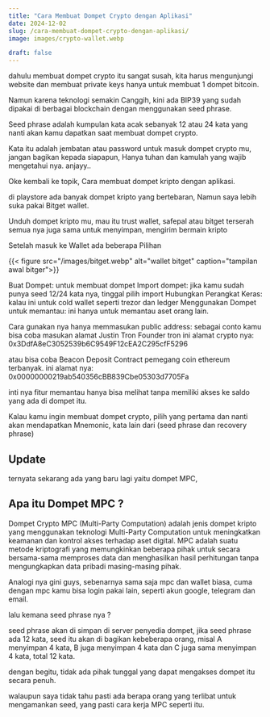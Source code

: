 ```yaml
---
title: "Cara Membuat Dompet Crypto dengan Aplikasi"
date: 2024-12-02
slug: /cara-membuat-dompet-crypto-dengan-aplikasi/
image: images/crypto-wallet.webp

draft: false
---
```


dahulu membuat dompet crypto itu sangat susah, kita harus mengunjungi website dan membuat private keys hanya untuk membuat 1 dompet bitcoin.

Namun karena teknologi semakin Canggih, kini ada BIP39 yang sudah dipakai di berbagai blockchain dengan menggunakan seed phrase.

Seed phrase adalah kumpulan kata acak sebanyak 12 atau 24 kata yang nanti akan kamu dapatkan saat membuat dompet crypto.

Kata itu adalah jembatan atau password untuk masuk dompet crypto mu, jangan bagikan kepada siapapun, Hanya tuhan dan kamulah yang wajib mengetahui nya. anjayy..

Oke kembali ke topik, Cara membuat dompet kripto dengan aplikasi.

di playstore ada banyak dompet kripto yang bertebaran, Namun saya lebih suka pakai Bitget wallet.

Unduh dompet kripto mu, mau itu trust wallet, safepal atau bitget terserah semua nya juga sama untuk menyimpan, mengirim bermain kripto

Setelah masuk ke Wallet ada beberapa Pilihan

{{< figure src="/images/bitget.webp" alt="wallet bitget" caption="tampilan awal bitger">}}

Buat Dompet: untuk membuat dompet
Import dompet: jika kamu sudah punya seed 12/24 kata nya, tinggal pilih import
Hubungkan Perangkat Keras: kalau ini untuk cold wallet seperti trezor dan ledger
Menggunakan Dompet untuk memantau: ini hanya untuk memantau aset orang lain.

Cara gunakan nya hanya memmasukan public address:
sebagai conto kamu bisa coba masukan alamat Justin Tron Founder tron
ini alamat crypto nya: 0x3DdfA8eC3052539b6C9549F12cEA2C295cfF5296

atau bisa coba Beacon Deposit Contract pemegang coin ethereum terbanyak.
ini alamat nya: 0x00000000219ab540356cBB839Cbe05303d7705Fa

inti nya fitur memantau hanya bisa melihat tanpa memiliki akses ke saldo yang ada di dompet itu.

Kalau kamu ingin membuat dompet crypto, pilih yang pertama dan nanti akan mendapatkan Mnemonic, kata lain dari (seed phrase dan recovery phrase)

## Update

ternyata sekarang ada yang baru lagi yaitu dompet MPC,

## Apa itu Dompet MPC ?

Dompet Crypto MPC (Multi-Party Computation) adalah jenis dompet kripto yang menggunakan teknologi Multi-Party Computation untuk meningkatkan keamanan dan kontrol akses terhadap aset digital. MPC adalah suatu metode kriptografi yang memungkinkan beberapa pihak untuk secara bersama-sama memproses data dan menghasilkan hasil perhitungan tanpa mengungkapkan data pribadi masing-masing pihak.

Analogi nya gini guys, sebenarnya sama saja mpc dan wallet biasa, cuma dengan mpc kamu bisa login pakai lain, seperti akun google, telegram dan email.

lalu kemana seed phrase nya ?

seed phrase akan di simpan di server penyedia dompet, jika seed phrase ada 12 kata, seed itu akan di bagikan kebeberapa orang, misal A menyimpan 4 kata, B juga menyimpan 4 kata dan C juga sama menyimpan 4 kata, total 12 kata.

dengan begitu, tidak ada pihak tunggal yang dapat mengakses dompet itu secara penuh.

walaupun saya tidak tahu pasti ada berapa orang yang terlibat untuk mengamankan seed, yang pasti cara kerja MPC seperti itu.
